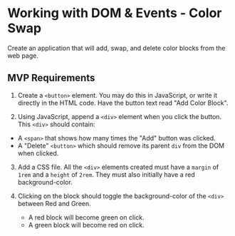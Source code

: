 # Working with DOM & Events - Color Swap
Create an application that will add, swap, and delete color blocks from the web page.

## MVP Requirements

1. Create a `<button>` element. You may do this in JavaScript, or write it directly in the HTML code. Have the button text read "Add Color Block".

2. Using JavaScript, append a `<div>` element when you click the button. This `<div>` should contain:

 - A `<span>` that shows how many times the "Add" button was clicked. 
 - A "Delete" `<button>` which should remove its parent `div` from the DOM when clicked.

3. Add a CSS file. All the `<div>` elements created must have a `margin` of `1rem` and a `height` of `2rem`. They must also initially have a red background-color.

4. Clicking on the block should toggle the background-color of the `<div>` between Red and Green.
    - A red block will become green on click.
    - A green block will become red on click.
